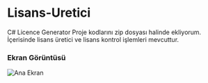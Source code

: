 # Lisans-Uretici
C# Licence Generator
Proje kodlarını zip dosyası halinde ekliyorum. İçerisinde lisans üretici ve lisans kontrol işlemleri mevcuttur.

### Ekran Görüntüsü
![Ana Ekran](https://i.imgur.com/jLs9agu.png)
